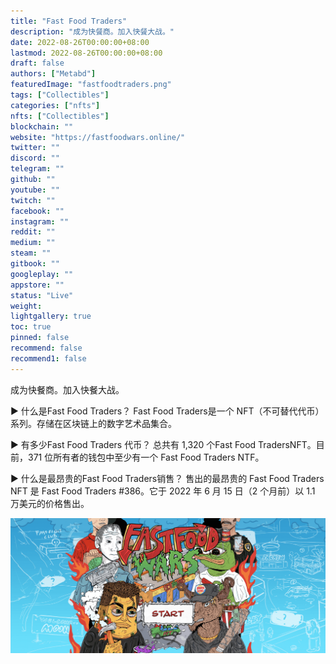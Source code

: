 ```yaml
---
title: "Fast Food Traders"
description: "成为快餐商。加入快餐大战。"
date: 2022-08-26T00:00:00+08:00
lastmod: 2022-08-26T00:00:00+08:00
draft: false
authors: ["Metabd"]
featuredImage: "fastfoodtraders.png"
tags: ["Collectibles"]
categories: ["nfts"]
nfts: ["Collectibles"]
blockchain: ""
website: "https://fastfoodwars.online/"
twitter: ""
discord: ""
telegram: ""
github: ""
youtube: ""
twitch: ""
facebook: ""
instagram: ""
reddit: ""
medium: ""
steam: ""
gitbook: ""
googleplay: ""
appstore: ""
status: "Live"
weight: 
lightgallery: true
toc: true
pinned: false
recommend: false
recommend1: false
---
```

成为快餐商。加入快餐大战。

▶ 什么是Fast Food Traders？
Fast Food Traders是一个 NFT（不可替代代币）系列。存储在区块链上的数字艺术品集合。

▶ 有多少Fast Food Traders 代币？
总共有 1,320 个Fast Food TradersNFT。目前，371 位所有者的钱包中至少有一个 Fast Food Traders NTF。

▶ 什么是最昂贵的Fast Food Traders销售？
售出的最昂贵的 Fast Food Traders NFT 是 Fast Food Traders #386。它于 2022 年 6 月 15 日（2 个月前）以 1.1 万美元的价格售出。

![nft](321321412_new1.png)